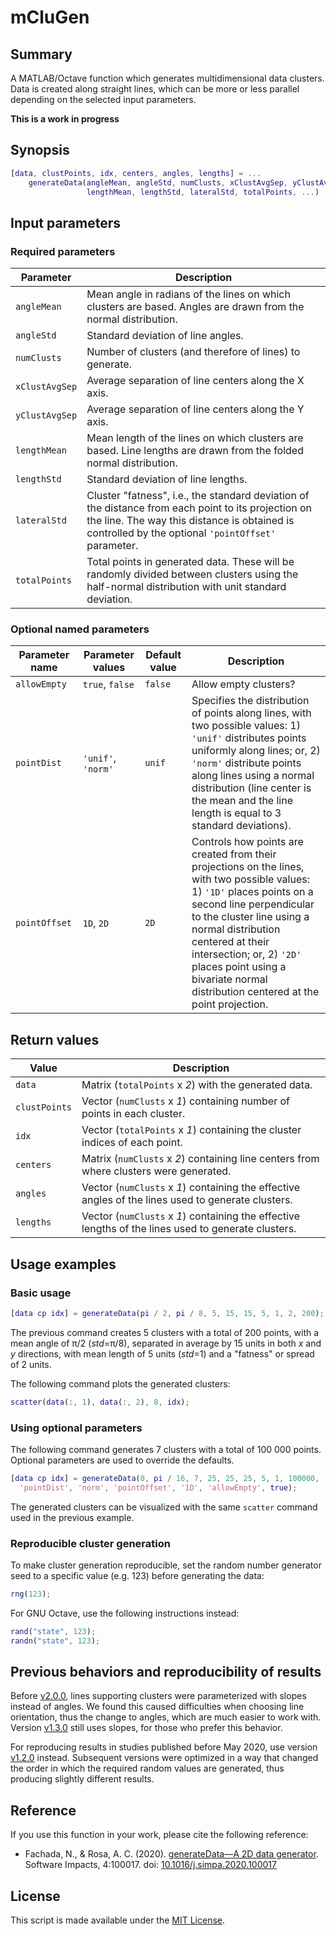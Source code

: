 <!--[![Latest release](https://img.shields.io/github/release/fakenmc/generateData.svg)](https://github.com/fakenmc/generateData/releases)
[![MIT Licence](https://img.shields.io/badge/license-MIT-yellowgreen.svg)](https://opensource.org/licenses/MIT/)
[![View Generate Data for Clustering on File Exchange](https://www.mathworks.com/matlabcentral/images/matlab-file-exchange.svg)](https://www.mathworks.com/matlabcentral/fileexchange/37435-generate-data-for-clustering)-->

# mCluGen

## Summary

A MATLAB/Octave function which generates multidimensional data clusters. Data
is created along straight lines, which can be more or less parallel depending
on the selected input parameters.

**This is a work in progress**

## Synopsis

```MATLAB
[data, clustPoints, idx, centers, angles, lengths] = ...
    generateData(angleMean, angleStd, numClusts, xClustAvgSep, yClustAvgSep, ...
                 lengthMean, lengthStd, lateralStd, totalPoints, ...)
```

## Input parameters

### Required parameters

Parameter      | Description
-------------- | -----------
`angleMean`    | Mean angle in radians of the lines on which clusters are based. Angles are drawn from the normal distribution.
`angleStd`     | Standard deviation of line angles.
`numClusts`    | Number of clusters (and therefore of lines) to generate.
`xClustAvgSep` | Average separation of line centers along the X axis.
`yClustAvgSep` | Average separation of line centers along the Y axis.
`lengthMean`   | Mean length of the lines on which clusters are based. Line lengths are drawn from the folded normal distribution.
`lengthStd`    | Standard deviation of line lengths.
`lateralStd`   | Cluster "fatness", i.e., the standard deviation of the distance from each point to its projection on the line. The way this distance is obtained is controlled by the optional `'pointOffset'` parameter.
`totalPoints`  | Total points in generated data. These will be randomly divided between clusters using the half-normal distribution with unit standard deviation.

### Optional named parameters

Parameter name | Parameter values   | Default value | Description
-------------- | ---------------------------------- | ------------- | -----------
`allowEmpty`   | `true`, `false`    | `false`       | Allow empty clusters?
`pointDist`    | `'unif'`, `'norm'` | `unif`        | Specifies the distribution of points along lines, with two possible values: 1) `'unif'` distributes points uniformly along lines; or, 2) `'norm'` distribute points along lines using a normal distribution (line center is the mean and the line length is equal to 3 standard deviations).
`pointOffset`  | `1D`, `2D`         | `2D`          | Controls how points are created from their projections on the lines, with two possible values: 1) `'1D'` places points on a second line perpendicular to the cluster line using a normal distribution centered at their intersection; or, 2) `'2D'` places point using a bivariate normal distribution centered at the point projection.

## Return values

  Value         | Description
  ------------- | --------------------------------------------------------------------------------------
  `data`        | Matrix (`totalPoints` x *2*) with the generated data.
  `clustPoints` | Vector (`numClusts` x *1*) containing number of points in each cluster.
  `idx`         | Vector (`totalPoints` x *1*) containing the cluster indices of each point.
  `centers`     | Matrix (`numClusts` x *2*) containing line centers from where clusters were generated.
  `angles`      | Vector (`numClusts` x *1*) containing the effective angles of the lines used to generate clusters.
  `lengths`     | Vector (`numClusts` x *1*) containing the effective lengths of the lines used to generate clusters.

## Usage examples

### Basic usage

```MATLAB
[data cp idx] = generateData(pi / 2, pi / 8, 5, 15, 15, 5, 1, 2, 200);
```

The previous command creates 5 clusters with a total of 200 points, with
a mean angle of π/2 (*std*=π/8), separated in average by 15 units in both
*x* and *y* directions, with mean length of 5 units (*std*=1) and a
"fatness" or spread of 2 units.

The following command plots the generated clusters:

```MATLAB
scatter(data(:, 1), data(:, 2), 8, idx);
```

### Using optional parameters

The following command generates 7 clusters with a total of 100 000 points.
Optional parameters are used to override the defaults.

```MATLAB
[data cp idx] = generateData(0, pi / 16, 7, 25, 25, 25, 5, 1, 100000, ...
  'pointDist', 'norm', 'pointOffset', '1D', 'allowEmpty', true);
```

The generated clusters can be visualized with the same `scatter` command used
in the previous example.

### Reproducible cluster generation

To make cluster generation reproducible, set the random number generator seed
to a specific value (e.g. 123) before generating the data:

```MATLAB
rng(123);
```

For GNU Octave, use the following instructions instead:

```MATLAB
rand("state", 123);
randn("state", 123);
```

## Previous behaviors and reproducibility of results

Before [v2.0.0](https://github.com/fakenmc/generateData/tree/v2.0.0), lines
supporting clusters were parameterized with slopes instead of angles. We found
this caused difficulties when choosing line orientation, thus the change to
angles, which are much easier to work with.
Version [v1.3.0](https://github.com/fakenmc/generateData/tree/v1.3.0) still
uses slopes, for those who prefer this behavior.

For reproducing results in studies published before May 2020, use version
[v1.2.0](https://github.com/fakenmc/generateData/tree/v1.2.0) instead.
Subsequent versions were optimized in a way that changed the order in which
the required random values are generated, thus producing slightly different
results.

## Reference

If you use this function in your work, please cite the following reference:

- Fachada, N., & Rosa, A. C. (2020).
[generateData—A 2D data generator](https://doi.org/10.1016/j.simpa.2020.100017).
Software Impacts, 4:100017. doi: [10.1016/j.simpa.2020.100017](https://doi.org/10.1016/j.simpa.2020.100017)

## License

This script is made available under the [MIT License](LICENSE).
